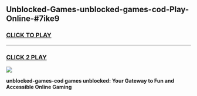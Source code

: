 
## Unblocked-Games-unblocked-games-cod-Play-Online-#7ike9
<h3>
<a href="https://premium.freeplayer.one?title=unblocked-games-cod&ref=27F">CLICK TO PLAY</a></h3>
<hr>

<h3>
<a href="https://premium.freeplayer.one?title=unblocked-games-cod&ref=27F">CLICK 2 PLAY</a>
  
</h3>

<a href="https://premium.freeplayer.one?title=unblocked-games-cod&ref=27F"><img src="https://clearcache.store/games.png"></a>


**unblocked-games-cod games unblocked: Your Gateway to Fun and Accessible Online Gaming**
